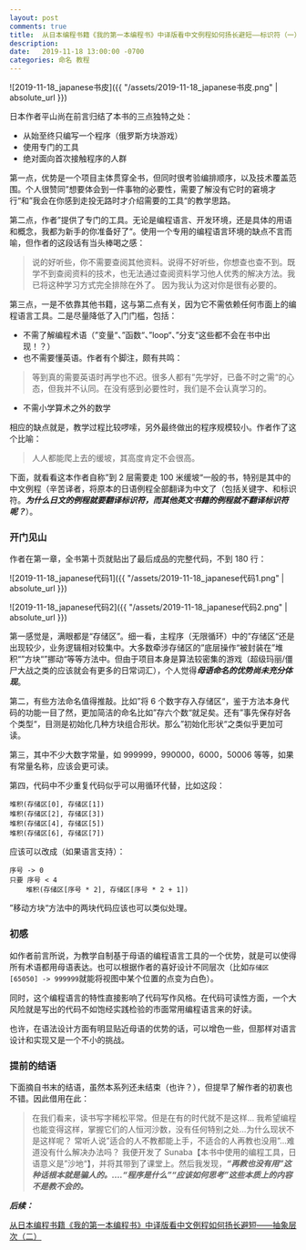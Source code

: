 ```yaml
---
layout: post
comments: true
title:  从日本编程书籍《我的第一本编程书》中译版看中文例程如何扬长避短——标识符（一）
description: 
date:   2019-11-18 13:00:00 -0700
categories: 命名 教程
---
```


![2019-11-18_japanese书皮]({{ "/assets/2019-11-18_japanese书皮.png" | absolute_url }})

日本作者平山尚在前言归结了本书的三点独特之处：

- 从始至终只编写一个程序（俄罗斯方块游戏）
- 使用专门的工具
- 绝对面向首次接触程序的人群

第一点，优势是一个项目主体贯穿全书，但同时很考验编排顺序，以及技术覆盖范围。个人很赞同”想要体会到一件事物的必要性，需要了解没有它时的窘境才行“和”我会在你感到走投无路时才介绍需要的工具“的教学思路。

第二点，作者”提供了专门的工具。无论是编程语言、开发环境，还是具体的用语和概念，我都为新手的你准备好了“。使用一个专用的编程语言环境的缺点不言而喻，但作者的这段话有当头棒喝之感：

> 说的好听些，你不需要查阅其他资料。说得不好听些，你想查也查不到。既学不到查阅资料的技术，也无法通过查阅资料学习他人优秀的解决方法。我已将这种学习方式完全排除在外了。
> 因为我认为这对你是很有必要的。

第三点，一是不依靠其他书籍，这与第二点有关，因为它不需依赖任何市面上的编程语言工具。二是尽量降低了入门门槛，包括：

- 不需了解编程术语（”变量“、”函数“、”loop“、”分支“这些都不会在书中出现！？）
- 也不需要懂英语。作者有个脚注，颇有共鸣：

> 等到真的需要英语时再学也不迟。很多人都有”先学好，已备不时之需“的心态，但我并不认同。在没有感到必要性时，我们是不会认真学习的。

- 不需小学算术之外的数学

相应的缺点就是，教学过程比较啰嗦，另外最终做出的程序规模较小。作者作了这个比喻：

> 人人都能爬上去的缓坡，其高度肯定不会很高。

下面，就看看这本作者自称”到 2 层需要走 100 米缓坡“一般的书，特别是其中的中文例程（辛苦译者，将原本的日语例程全部翻译为中文了（包括关键字、和标识符。***为什么日文的例程就要翻译标识符，而其他英文书籍的例程就不翻译标识符呢？***）。
### 开门见山

作者在第一章，全书第十页就贴出了最后成品的完整代码，不到 180 行：

![2019-11-18_japanese代码1]({{ "/assets/2019-11-18_japanese代码1.png" | absolute_url }})

![2019-11-18_japanese代码2]({{ "/assets/2019-11-18_japanese代码2.png" | absolute_url }})

第一感觉是，满眼都是“存储区”。细一看，主程序（无限循环）中的”存储区“还是出现较少，业务逻辑相对较集中。大多数牵涉存储区的”底层操作“被封装在”堆积“”方块“”挪动“等等方法中。但由于项目本身是算法较密集的游戏（超级玛丽/僵尸大战之类的应该就会有更多的日常词汇），个人觉得***母语命名的优势尚未充分体现***。

第二，有些方法命名值得推敲。比如”将 6 个数字存入存储区“，鉴于方法本身代码的功能一目了然，更加简洁的命名比如”存六个数“就足矣。还有”事先保存好各个类型“，目测是初始化几种方块组合形状。那么”初始化形状“之类似乎更加可读。

第三，其中不少大数字常量，如 999999，990000，6000，50006 等等，如果有常量名称，应该会更可读。

第四，代码中不少重复代码似乎可以用循环代替，比如这段：
```
堆积(存储区[0], 存储区[1])
堆积(存储区[2], 存储区[3])
堆积(存储区[4], 存储区[5])
堆积(存储区[6], 存储区[7])
```
应该可以改成（如果语言支持）：
```
序号 -> 0
只要 序号 < 4
    堆积(存储区[序号 * 2], 存储区[序号 * 2 + 1])
```
”移动方块“方法中的两块代码应该也可以类似处理。
### 初感

如作者前言所说，为教学自制基于母语的编程语言工具的一个优势，就是可以使得所有术语都用母语表达。也可以根据作者的喜好设计不同层次（比如`存储区[65050] -> 999999`就能将视图中某个位置的点变为白色）。

同时，这个编程语言的特性直接影响了代码写作风格。在代码可读性方面，一个大风险就是写出的代码不如饱经实践检验的市面常用编程语言来的好读。

也许，在语法设计方面有明显贴近母语的优势的话，可以增色一些，但那样对语言设计和实现又是一个不小的挑战。
### 提前的结语

下面摘自书末的结语，虽然本系列还未结束（也许？），但提早了解作者的初衷也不错。因此借用在此：

> 在我们看来，读书写字稀松平常。但是在有的时代就不是这样...
> 我希望编程也能变得这样，掌握它们的人恒河沙数，没有任何特别之处...为什么现状不是这样呢？
> 常听人说”适合的人不教都能上手，不适合的人再教也没用”...难道没有什么解决办法吗？
> 我便开发了 Sunaba【本书中使用的编程工具，日语意义是”沙地“】，并将其带到了课堂上。然后我发现，***“再教也没有用”这种话根本就是骗人的。....“程序是什么”“应该如何思考”这些本质上的内容不是教不会的。***


***后续：***

[从日本编程书籍《我的第一本编程书》中译版看中文例程如何扬长避短——抽象层次（二）](https://zhuanlan.zhihu.com/p/92698221)